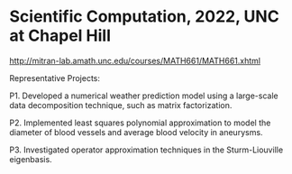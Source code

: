 # Scientific Computation, 2022, UNC at Chapel Hill
http://mitran-lab.amath.unc.edu/courses/MATH661/MATH661.xhtml

Representative Projects:

P1. Developed a numerical weather prediction model using a large-scale data decomposition technique, such as matrix factorization.

P2. Implemented least squares polynomial approximation to model the diameter of blood vessels and average blood velocity in aneurysms.

P3. Investigated operator approximation techniques in the Sturm-Liouville eigenbasis.
